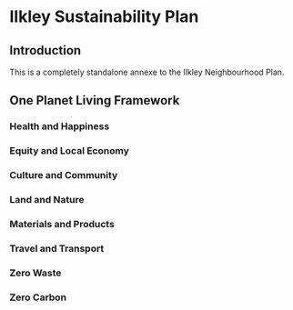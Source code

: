 # Ilkley Sustainability Plan

## Introduction
This is a completely standalone annexe to the Ilkley Neighbourhood Plan. 

## One Planet Living Framework

### Health and Happiness

### Equity and Local Economy

### Culture and Community

### Land and Nature

### Materials and Products

### Travel and Transport

### Zero Waste

### Zero Carbon
